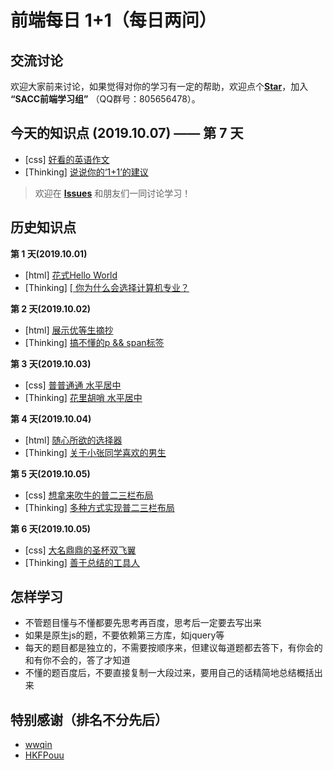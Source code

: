 # 前端每日 **1+1**（每日两问）

## 交流讨论
欢迎大家前来讨论，如果觉得对你的学习有一定的帮助，欢迎点个[**Star**](https://github.com/NJUPT-SACC/One-Plus-One-Question)，加入 **“SACC前端学习组”** （QQ群号：805656478）。

## 今天的知识点 (2019.10.07) —— 第 7 天
- [css] [ 好看的英语作文 ](https://github.com/NJUPT-SACC/One-Plus-One-Question/issues/13)
- [Thinking] [ 说说你的‘1+1’的建议 ](https://github.com/NJUPT-SACC/One-Plus-One-Question/issues/14)

> 欢迎在 [**Issues**](https://github.com/haizlin/fe-interview/issues) 和朋友们一同讨论学习！

## 历史知识点
**第 1 天(2019.10.01)**
- [html] [ 花式Hello World ](https://github.com/NJUPT-SACC/One-Plus-One-Question/issues/1)
- [Thinking] [[ 你为什么会选择计算机专业？](https://github.com/NJUPT-SACC/One-Plus-One-Question/issues/2)

**第 2 天(2019.10.02)**
- [html] [ 展示优等生摘抄 ](https://github.com/NJUPT-SACC/One-Plus-One-Question/issues/3)
- [Thinking] [ 搞不懂的p && span标签 ](https://github.com/NJUPT-SACC/One-Plus-One-Question/issues/4)

**第 3 天(2019.10.03)**
- [css] [ 普普通通 水平居中 ](https://github.com/NJUPT-SACC/One-Plus-One-Question/issues/5)
- [Thinking] [ 花里胡哨 水平居中 ](https://github.com/NJUPT-SACC/One-Plus-One-Question/issues/6)

**第 4 天(2019.10.04)**
- [html] [ 随心所欲的选择器 ](https://github.com/NJUPT-SACC/One-Plus-One-Question/issues/7)
- [Thinking] [ 关于小张同学喜欢的男生 ](https://github.com/NJUPT-SACC/One-Plus-One-Question/issues/8)

**第 5 天(2019.10.05)**
- [css] [ 想拿来吹牛的普二三栏布局 ](https://github.com/NJUPT-SACC/One-Plus-One-Question/issues/9)
- [Thinking] [ 多种方式实现普二三栏布局 ](https://github.com/NJUPT-SACC/One-Plus-One-Question/issues/10)

**第 6 天(2019.10.05)**
- [css] [ 大名鼎鼎的圣杯双飞翼 ](https://github.com/NJUPT-SACC/One-Plus-One-Question/issues/11)
- [Thinking] [ 善于总结的工具人 ](https://github.com/NJUPT-SACC/One-Plus-One-Question/issues/12)

## 怎样学习
- 不管题目懂与不懂都要先思考再百度，思考后一定要去写出来
- 如果是原生js的题，不要依赖第三方库，如jquery等
- 每天的题目都是独立的，不需要按顺序来，但建议每道题都去答下，有你会的和有你不会的，答了才知道
- 不懂的题百度后，不要直接复制一大段过来，要用自己的话精简地总结概括出来

## 特别感谢（排名不分先后）
- [wwqin](https://github.com/wwqin)
- [HKFPouu](https://github.com/HKFPouu)
